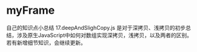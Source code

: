 # myFrame
自己的知识点小总结
17.deepAndSlighCopy.js 是对于深拷贝、浅拷贝的初步总结，涉及原生JavaScript中如何对数组实现深拷贝，浅拷贝，以及两者的区别。若有新增细节知识，会继续更新。
